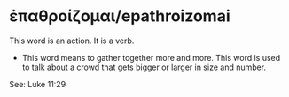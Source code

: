 # ἐπαθροίζομαι/epathroizomai
This word is an action. It is a verb.

* This word means to gather together more and more. This word is used to talk about a crowd that gets bigger or larger in size and number.

See: Luke 11:29
